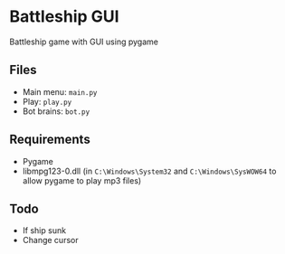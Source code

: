 # Battleship GUI

Battleship game with GUI using pygame

## Files

- Main menu: `main.py`
- Play: `play.py`
- Bot brains: `bot.py`

## Requirements

- Pygame
- libmpg123-0.dll (in `C:\Windows\System32` and `C:\Windows\SysWOW64` to allow pygame to play mp3 files)

## Todo

- If ship sunk
- Change cursor
